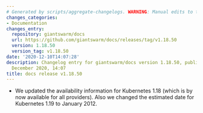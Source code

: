 ```yaml
---
# Generated by scripts/aggregate-changelogs. WARNING: Manual edits to this files will be overwritten.
changes_categories:
- Documentation
changes_entry:
  repository: giantswarm/docs
  url: https://github.com/giantswarm/docs/releases/tag/v1.18.50
  version: 1.18.50
  version_tag: v1.18.50
date: '2020-12-10T14:07:28'
description: Changelog entry for giantswarm/docs version 1.18.50, published on 10
  December 2020, 14:07
title: docs release v1.18.50
---
```


- We updated the availability information for Kubernetes 1.18 (which is by now available for all providers). Also we changed the estimated date for Kubernetes 1.19 to January 2012.
